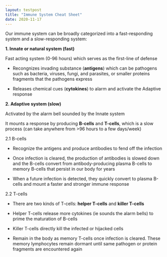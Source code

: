 ```yaml
---
layout: testpost
title: "Immune System Cheat Sheet"
date: 2020-11-17
---
```


Our immune system can be broadly categorized into a fast-responding system and a slow-responding system:

**1. Innate or natural system (fast)**

Fast acting system (0-96 hours) which serves as the first-line of defense
* Recongnizes invading substance (**antigens**) which can be pathogens such as bacteria, viruses, fungi, and parasites, or smaller proteins fragments that the pathogens express

* Releases chemical cues (**cytokines**) to alarm and activate the Adaptive response

    
**2. Adaptive system (slow)**

Activated by the alarm bell sounded by the Innate system

It mounts a response by producing **B-cells** and **T-cells**, which is a slow process (can take anywhere from >96 hours to a few days/week)

2.1 B-cells

* Recognize the antigens and produce antibodies to fend off the infection

* Once infection is cleared, the production of antibodies is slowed down and the B-cells convert from antibody-producing plasma B-cells to memory B-cells that persist in our body for years

* When a future infection is detected, they quickly convert to plasma B-cells and mount a faster and stronger immune response
    
2.2 T-cells

* There are two kinds of T-cells: **helper T-cells** and **killer T-cells**

* Helper T-cells release more cytokines (ie sounds the alarm bells) to prime the maturation of B-cells

* Killer T-cells directly kill the infected or hijacked cells

* Remain in the body as memory T-cells once infection is cleared. These memory lymphocytes remain dormant until same pathogen or protein fragments are encountered again
